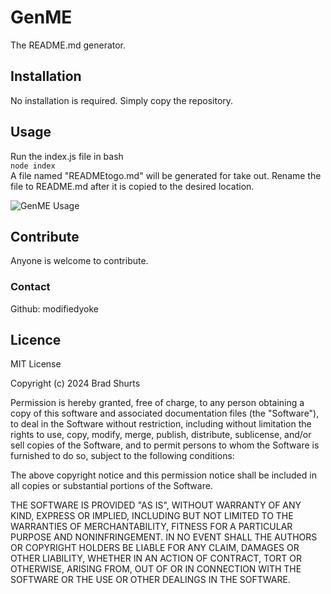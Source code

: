 # GenME
The README.md generator.
## Installation
No installation is required. Simply copy the repository.
## Usage
Run the index.js file in bash  
`node index`  
A file named "READMEtogo.md" will be generated for take out. Rename the file to README.md after it is copied to the desired location.

![GenME Usage](https://github.com/user-attachments/assets/97673abf-abd5-43cf-832f-4ead0961a183)

## Contribute
Anyone is welcome to contribute.
### Contact
Github: modifiedyoke  
## Licence
MIT License

Copyright (c) 2024 Brad Shurts

Permission is hereby granted, free of charge, to any person obtaining a copy
of this software and associated documentation files (the "Software"), to deal
in the Software without restriction, including without limitation the rights
to use, copy, modify, merge, publish, distribute, sublicense, and/or sell
copies of the Software, and to permit persons to whom the Software is
furnished to do so, subject to the following conditions:

The above copyright notice and this permission notice shall be included in all
copies or substantial portions of the Software.

THE SOFTWARE IS PROVIDED "AS IS", WITHOUT WARRANTY OF ANY KIND, EXPRESS OR
IMPLIED, INCLUDING BUT NOT LIMITED TO THE WARRANTIES OF MERCHANTABILITY,
FITNESS FOR A PARTICULAR PURPOSE AND NONINFRINGEMENT. IN NO EVENT SHALL THE
AUTHORS OR COPYRIGHT HOLDERS BE LIABLE FOR ANY CLAIM, DAMAGES OR OTHER
LIABILITY, WHETHER IN AN ACTION OF CONTRACT, TORT OR OTHERWISE, ARISING FROM,
OUT OF OR IN CONNECTION WITH THE SOFTWARE OR THE USE OR OTHER DEALINGS IN THE
SOFTWARE.
